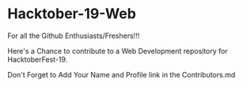 # Hacktober-19-Web
For all the Github Enthusiasts/Freshers!!!

Here's a Chance to contribute to a Web Development repository for HacktoberFest-19.

Don't Forget to Add Your Name and Profile link in the Contributors.md
